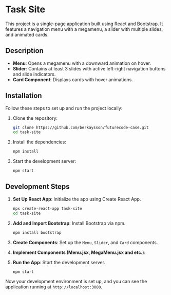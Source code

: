 # Task Site

This project is a single-page application built using React and Bootstrap. It features a navigation menu with a megamenu, a slider with multiple slides, and animated cards.

## Description

- **Menu**: Opens a megamenu with a downward animation on hover.
- **Slider**: Contains at least 3 slides with active left-right navigation buttons and slide indicators.
- **Card Component**: Displays cards with hover animations.

## Installation

Follow these steps to set up and run the project locally:

1. Clone the repository:
    ```bash
    git clone https://github.com/berkaysson/futurecode-case.git
    cd task-site
    ```

2. Install the dependencies:
    ```bash
    npm install
    ```

3. Start the development server:
    ```bash
    npm start
    ```

## Development Steps

1. **Set Up React App**: Initialize the app using Create React App.
    ```bash
    npx create-react-app task-site
    cd task-site
    ```

2. **Add and Import Bootstrap**: Install Bootstrap via npm.
    ```bash
    npm install bootstrap
    ```


3. **Create Components**: Set up the `Menu`, `Slider`, and `Card` components.

4. **Implement Components (Menu.jsx, MegaMenu.jsx and etc.**):

5. **Run the App**: Start the development server.
    ```bash
    npm start
    ```

Now your development environment is set up, and you can see the application running at `http://localhost:3000`.
